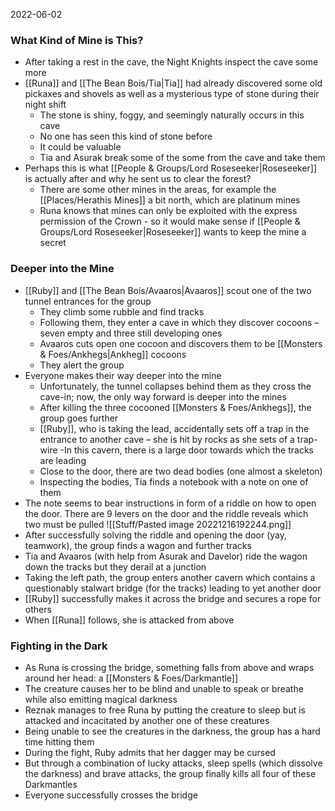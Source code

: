 2022-06-02

### What Kind of Mine is This?
- After taking a rest in the cave, the Night Knights inspect the cave some more
- [[Runa]] and [[The Bean Bois/Tia|Tia]] had already discovered some old pickaxes and shovels as well as a mysterious type of stone during their night shift
	- The stone is shiny, foggy, and seemingly naturally occurs in this cave
	- No one has seen this kind of stone before
	- It could be valuable
	- Tia and Asurak break some of the some from the cave and take them
- Perhaps this is what [[People & Groups/Lord Roseseeker|Roseseeker]] is actually after and why he sent us to clear the forest?
	- There are some other mines in the areas, for example the [[Places/Herathis Mines]] a bit north, which are platinum mines
	- Runa knows that mines can only be exploited with the express permission of the Crown - so it would make sense if [[People & Groups/Lord Roseseeker|Roseseeker]] wants to keep the mine a secret

### Deeper into the Mine
- [[Ruby]] and [[The Bean Bois/Avaaros|Avaaros]] scout one of the two tunnel entrances for the group
	- They climb some rubble and find tracks
	- Following them, they enter a cave in which they discover cocoons – seven empty and three still developing ones
	- Avaaros cuts open one cocoon and discovers them to be [[Monsters & Foes/Ankhegs|Ankheg]] cocoons
	- They alert the group
- Everyone makes their way deeper into the mine
	- Unfortunately, the tunnel collapses behind them as they cross the cave-in; now, the only way forward is deeper into the mines
	- After killing the three cocooned [[Monsters & Foes/Ankhegs]], the group goes further
	- [[Ruby]], who is taking the lead, accidentally sets off a trap in the entrance to another cave – she is hit by rocks as she sets of a trap-wire
	-In this cavern, there is a large door towards which the tracks are leading
	- Close to the door, there are two dead bodies (one almost a skeleton)
	- Inspecting the bodies, Tia finds a notebook with a note on one of them
- The note seems to bear instructions in form of a riddle on how to open the door. There are 9 levers on the door and the riddle reveals which two must be pulled
![[Stuff/Pasted image 20221216192244.png]]
- After successfully solving the riddle and opening the door (yay, teamwork), the group finds a wagon and further tracks
- Tia and Avaaros (with help from Asurak and Davelor) ride the wagon down the tracks but they derail at a junction
- Taking the left path, the group enters another cavern which contains a questionably stalwart bridge (for the tracks) leading to yet another door
- [[Ruby]] successfully makes it across the bridge and secures a rope for others
- When [[Runa]] follows, she is attacked from above
 

### Fighting in the Dark
- As Runa is crossing the bridge, something falls from above and wraps around her head:  a [[Monsters & Foes/Darkmantle]]
- The creature causes her to be blind and unable to speak or breathe while also emitting magical darkness
- Reznak manages to free Runa by putting the creature to sleep but is attacked and incacitated by another one of these creatures
- Being unable to see the creatures in the darkness, the group has a hard time hitting them
- During the fight, Ruby admits that her dagger  may be cursed
- But through a combination of lucky attacks, sleep spells (which dissolve the darkness) and brave attacks, the group finally kills all four of these Darkmantles
- Everyone successfully crosses the bridge
